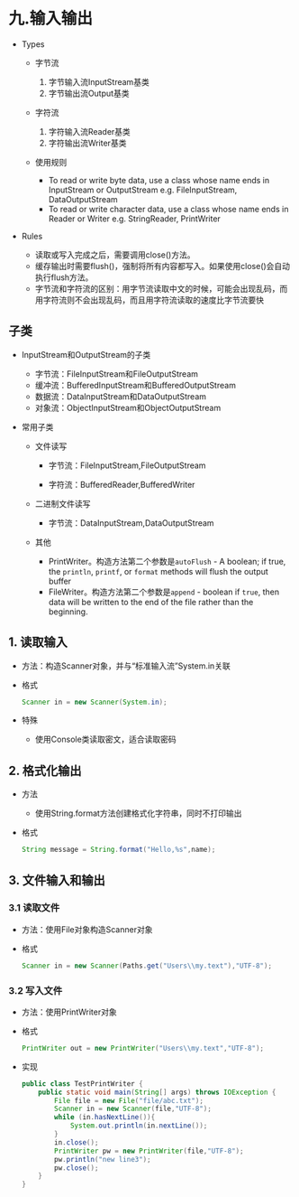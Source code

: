 # 九.输入输出

- Types

  - 字节流

    <!--8位通用字节流，所有文件都能读写-->

    1. 字节输入流InputStream基类
    2. 字节输出流Output基类

  - 字符流

    <!--16位Unicode字符流，只能针对字符文件读写-->

    1. 字符输入流Reader基类
    2. 字符输出流Writer基类

  - 使用规则

    - To read or write byte data, use a class whose name ends in InputStream or OutputStream e.g. FileInputStream, DataOutputStream
    - To read or write character data, use a class whose name ends in Reader or Writer e.g. StringReader, PrintWriter

- Rules

  - 读取或写入完成之后，需要调用close()方法。
  - 缓存输出时需要flush()，强制将所有内容都写入。如果使用close()会自动执行flush方法。
  - 字节流和字符流的区别：用字节流读取中文的时候，可能会出现乱码，而用字符流则不会出现乱码，而且用字符流读取的速度比字节流要快

## 子类

- InputStream和OutputStream的子类

  - 字节流：FileInputStream和FileOutputStream
  - 缓冲流：BufferedInputStream和BufferedOutputStream
  - 数据流：DataInputStream和DataOutputStream
  - 对象流：ObjectInputStream和ObjectOutputStream

- 常用子类

  - 文件读写

    - 字节流：FileInputStream,FileOutputStream

    - 字符流：BufferedReader,BufferedWriter

      <!--缓存可以说是I/O的一种性能优化，缓存流为I/O流增加了内存缓存区-->

  - 二进制文件读写

    <!--富文本，音频，视频等-->

    - 字节流：DataInputStream,DataOutputStream

  - 其他

    - PrintWriter。构造方法第二个参数是`autoFlush` - A boolean; if true, the `println`, `printf`, or `format` methods will flush the output buffer
    - FileWriter。构造方法第二个参数是`append` - boolean if `true`, then data will be written to the end of the file rather than the beginning.

## 1. 读取输入

- 方法：构造Scanner对象，并与“标准输入流”System.in关联

- 格式

  ```java
  Scanner in = new Scanner(System.in);
  ```

- 特殊

  - 使用Console类读取密文，适合读取密码

## 2. 格式化输出

- 方法

  - 使用String.format方法创建格式化字符串，同时不打印输出

- 格式

  ```java
  String message = String.format("Hello,%s",name);
  ```

## 3. 文件输入和输出

### 3.1 读取文件

- 方法：使用File对象构造Scanner对象

- 格式

  ```java
  Scanner in = new Scanner(Paths.get("Users\\my.text"),"UTF-8");
  ```

### 3.2 写入文件

- 方法：使用PrintWriter对象

- 格式

  ```java
  PrintWriter out = new PrintWriter("Users\\my.text","UTF-8");
  ```

- 实现

  ```java
  public class TestPrintWriter {
      public static void main(String[] args) throws IOException {
          File file = new File("file/abc.txt");
          Scanner in = new Scanner(file,"UTF-8");
          while (in.hasNextLine()){
              System.out.println(in.nextLine());
          }
          in.close();
          PrintWriter pw = new PrintWriter(file,"UTF-8");
          pw.println("new line3");
          pw.close();
      }
  }
  ```

















